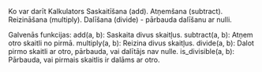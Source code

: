 Ko var darīt Kalkulators
Saskaitīšana (add).
Atņemšana (subtract).
Reizināšana (multiply).
Dalīšana (divide) - pārbauda dalīšanu ar nulli.


Galvenās funkcijas:
add(a, b): Saskaita divus skaitļus.
subtract(a, b): Atņem otro skaitli no pirmā.
multiply(a, b): Reizina divus skaitļus.
divide(a, b): Dalot pirmo skaitli ar otro, pārbauda, vai dalītājs nav nulle.
is_divisible(a, b): Pārbauda, vai pirmais skaitlis ir dalāms ar otro.
